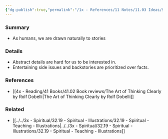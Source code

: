 ```yaml
---
{"dg-publish":true,"permalink":"/1x - References/11 Notes/11.03 Ideas/Story Bias/","title":"Story Bias","created":"2022-12-15T08:01:13.000+03:00","updated":"2024-02-14T20:18:23.346+03:00"}
---
```



### Summary
- As humans, we are drawn naturally to stories

### Details
- Abstract details are hard for us to be interested in.
- Entertaining side issues and backstories are prioritized over facts.

### References
- [[4x - Reading/41 Books/41.02 Book reviews/The Art of Thinking Clearly by Rolf Dobelli\|The Art of Thinking Clearly by Rolf Dobelli]]

### Related
- [[../../3x - Spiritual/32.19 - Spiritual - Illustrations/32.19 - Spiritual - Teaching - Illustrations\|../../3x - Spiritual/32.19 - Spiritual - Illustrations/32.19 - Spiritual - Teaching - Illustrations]]
